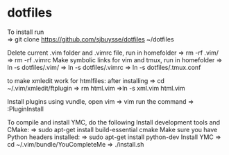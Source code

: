 # dotfiles
To install run                                                                                                                                                        
=> git clone https://github.com/sjbuysse/dotfiles ~/dotfiles
 
Delete current .vim folder and .vimrc file, run in homefolder
=> rm -rf .vim/
=> rm -rf .vimrc
Make symbolic links for vim and tmux, run in homefolder
=> ln -s dotfiles/.vim/
=> ln -s dotfiles/.vimrc
=> ln -s dotfiles/.tmux.conf

to make xmledit work for htmlfiles:
after installing
=> cd ~/.vim/xmledit/ftplugin
=> rm html.vim
=>ln -s xml.vim html.vim

Install plugins using vundle, open vim
=> vim
run the command
=> :PluginInstall

To compile and install YMC, do the following
Install development tools and CMake: 
=> sudo apt-get install build-essential cmake
Make sure you have Python headers installed: 
=> sudo apt-get install python-dev
Install YMC
=> cd ~/.vim/bundle/YouCompleteMe
=> ./install.sh
